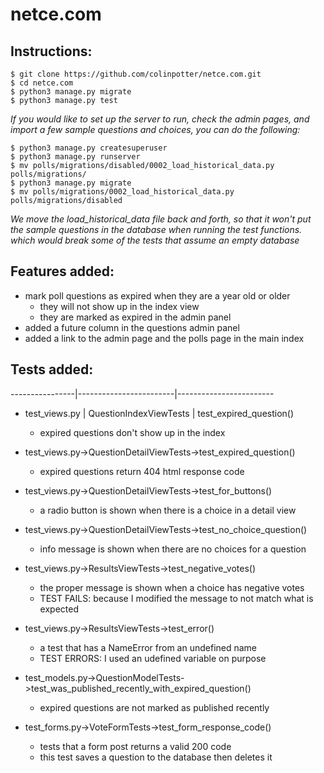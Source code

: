 # netce.com
## Instructions:
```
$ git clone https://github.com/colinpotter/netce.com.git
$ cd netce.com
$ python3 manage.py migrate
$ python3 manage.py test
```
*If you would like to set up the server to run, check the admin pages, and
import a few sample questions and choices, you can do the following:*
```
$ python3 manage.py createsuperuser
$ python3 manage.py runserver
$ mv polls/migrations/disabled/0002_load_historical_data.py polls/migrations/
$ python3 manage.py migrate
$ mv polls/migrations/0002_load_historical_data.py polls/migrations/disabled
```
*We move the load_historical_data file back and forth, so that it won't put the
sample questions in the database when running the test functions. which would
break some of the tests that assume an empty database*


## Features added:
- mark poll questions as expired when they are a year old or older
    - they will not show up in the index view
    - they are marked as expired in the admin panel
- added a future column in the questions admin panel
- added a link to the admin page and the polls page in the main index

## Tests added:
----------------|------------------------|------------------------
- test_views.py | QuestionIndexViewTests | test_expired_question()
    - expired questions don't show up in the index
- test_views.py->QuestionDetailViewTests->test_expired_question()
    - expired questions return 404 html response code
- test_views.py->QuestionDetailViewTests->test_for_buttons()
    - a radio button is shown when there is a choice in a detail view
- test_views.py->QuestionDetailViewTests->test_no_choice_question()
    - info message is shown when there are no choices for a question
- test_views.py->ResultsViewTests->test_negative_votes()
    - the proper message is shown when a choice has negative votes
    - TEST FAILS: because I modified the message to not match what is expected
- test_views.py->ResultsViewTests->test_error()
    - a test that has a NameError from an undefined name
    - TEST ERRORS: I used an udefined variable on purpose

- test_models.py->QuestionModelTests->test_was_published_recently_with_expired_question()
    - expired questions are not marked as published recently

- test_forms.py->VoteFormTests->test_form_response_code()
    - tests that a form post returns a valid 200 code
    - this test saves a question to the database then deletes it
